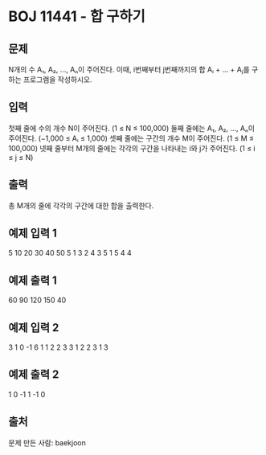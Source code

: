 # BOJ 11441 - 합 구하기

## 문제

N개의 수 A₁, A₂, ..., Aₙ이 주어진다.
이때, i번째부터 j번째까지의 합 Aᵢ + ... + Aⱼ를 구하는 프로그램을 작성하시오.

## 입력

첫째 줄에 수의 개수 N이 주어진다. (1 ≤ N ≤ 100,000) 둘째 줄에는 A₁, A₂, ..., Aₙ이 주어진다. (−1,000 ≤ Aᵢ ≤ 1,000) 셋째 줄에는 구간의 개수 M이 주어진다. (1 ≤ M ≤ 100,000) 넷째 줄부터 M개의 줄에는 각각의 구간을 나타내는 i와 j가 주어진다. (1 ≤ i ≤ j ≤ N)

## 출력

총 M개의 줄에 각각의 구간에 대한 합을 출력한다.

## 예제 입력 1

5
10 20 30 40 50
5
1 3
2 4
3 5
1 5
4 4

## 예제 출력 1

60
90
120
150
40

## 예제 입력 2

3
1 0 -1
6
1 1
2 2
3 3
1 2
2 3
1 3

## 예제 출력 2

1
0
-1
1
-1
0

## 출처

문제 만든 사람: baekjoon
